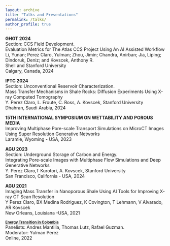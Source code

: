 ```yaml
---
layout: archive
title: "Talks and Presentations"
permalink: /talks/
author_profile: true
---
```


<b> GHGT 2024 </b> <br>
Section: CCS Field Development. <br>
Evaluation Metrics for The Atlas CCS Project Using An AI Assisted Workflow <br>
Li, Yunan; Perez Claro, Yulman; Zhou, Jimin; Chandra, Anirban; Jia, Liping; Dindoruk, Deniz; and Kovscek, Anthony R. <br> Shell and Stanford University <br>
Calgary, Canada, 2024 <br>

<b> IPTC 2024 </b> <br>
Section: Unconventional Reservoir Characterization. <br>
Mass Transfer Mechanisms in Shale Rocks: Diffusion Experiments Using X-ray Computed Tomography <br>
Y. Perez Claro, L. Froute, C. Ross, A. Kovscek, Stanford University <br>
Dhahran, Saudi Arabia, 2024 <br>

<b> 15TH INTERNATIONAL SYMPOSIUM ON WETTABILITY AND POROUS MEDIA</b> <br>
Improving Multiphase Pore-scale Transport Simulations on MicroCT Images Using Super Resolution Generative Networks <br>
Laramie, Wyoming - USA, 2023

<b> AGU 2023 </b> <br>
Section: Underground Storage of Carbon and Energy. <br>
Integrating Pore-scale Images with Multiphase Flow Simulations and Deep Generative Networks <br>
Y. Perez Claro,T Kurotori, A. Kovscek, Stanford University <br>
San Francisco, California - USA, 2024 <br>

<b> AGU 2021 </b> <br>
Imaging Mass Transfer in Nanoporous Shale Using AI Tools for Improving X-ray CT Scan Resolution <br>
Y Perez Claro, BX Medina Rodriguez, K Covington, T Lehmann, V Alvarado, AR Kovscek <br>
New Orleans, Louisiana -USA, 2021


<b><a style="font-size:1.2vw;" href="https://www.youtube.com/watch?v=WBLWL1uBDSw"> Energy Transition in Colombia</a></b> <br>
Panelists: Andres Mantilla, Thomas Lutz, Rafael Guzman. <br>
Moderator: Yulman Perez <br>
Online, 2022 <br>
  


